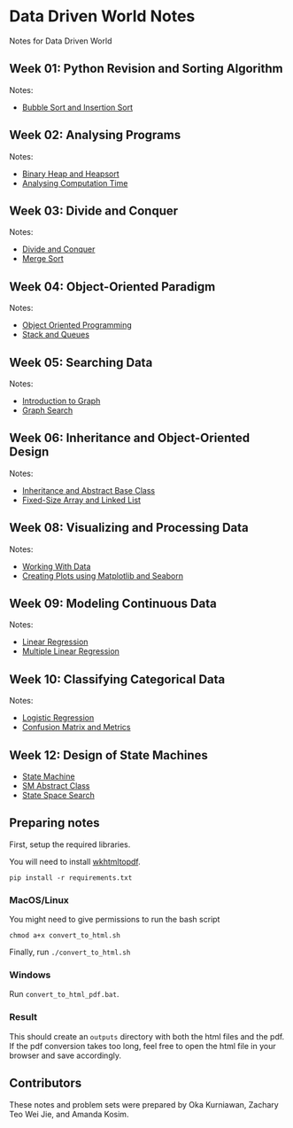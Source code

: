 # Data Driven World Notes

Notes for Data Driven World

## Week 01: Python Revision and Sorting Algorithm

Notes:

- [Bubble Sort and Insertion Sort](./BubbleSort_InsertionSort.ipynb)

## Week 02: Analysing Programs

Notes:

- [Binary Heap and Heapsort](./BinaryHeap_Heapsort.ipynb)
- [Analysing Computation Time](./ComputationTime.ipynb)

## Week 03: Divide and Conquer

Notes:

- [Divide and Conquer](./Divide_Conquer.ipynb)
- [Merge Sort](./Merge_Sort.ipynb)

## Week 04: Object-Oriented Paradigm

Notes:

- [Object Oriented Programming](./Object_Oriented_Programming.ipynb)
- [Stack and Queues](./Stack_Queues.ipynb)

## Week 05: Searching Data

Notes:

- [Introduction to Graph](./Intro_to_Graph.ipynb)
- [Graph Search](./Graph_Search.ipynb)

## Week 06: Inheritance and Object-Oriented Design

Notes:

- [Inheritance and Abstract Base Class](./Inheritance_ABC.ipynb)
- [Fixed-Size Array and Linked List](./Array_LinkedList.ipynb)

## Week 08: Visualizing and Processing Data

Notes:

- [Working With Data](./Working_With_Data.ipynb)
- [Creating Plots using Matplotlib and Seaborn](./Visualization.ipynb)

## Week 09: Modeling Continuous Data

Notes:

- [Linear Regression](./LinearRegression.ipynb)
- [Multiple Linear Regression](./Multiple_Linear_Regression.ipynb)

## Week 10: Classifying Categorical Data

Notes:

- [Logistic Regression](./Logistic_Regression.ipynb)
- [Confusion Matrix and Metrics](./Confusion_Matrix_Metrics.ipynb)

## Week 12: Design of State Machines

- [State Machine](./State_Machine.ipynb)
- [SM Abstract Class](./StateMachine_ABC.ipynb)
- [State Space Search](./State_Space_Search.ipynb)

## Preparing notes

First, setup the required libraries.

You will need to install [wkhtmltopdf](https://wkhtmltopdf.org/downloads.html).

`pip install -r requirements.txt`

### MacOS/Linux

You might need to give permissions to run the bash script

`chmod a+x convert_to_html.sh`

Finally, run `./convert_to_html.sh`

### Windows

Run `convert_to_html_pdf.bat`.

### Result

This should create an `outputs` directory with both the html files and the pdf. If the pdf conversion takes too long, feel free to open the html file in your browser and save accordingly.

## Contributors

These notes and problem sets were prepared by Oka Kurniawan, Zachary Teo Wei Jie, and Amanda Kosim.
